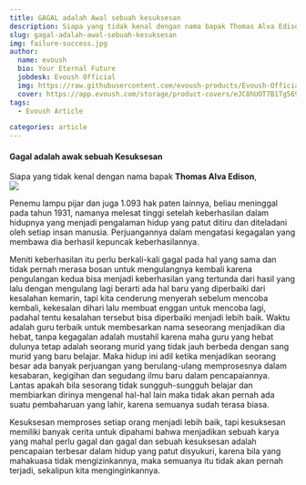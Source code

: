 ```yaml
---
title: GAGAL adalah Awal sebuah kesuksesan
description: Siapa yang tidak kenal dengan nama bapak Thomas Alva Edison, Penemu lampu pijar dan juga 1.093 hak paten lainnya
slug: gagal-adalah-awal-sebuah-kesuksesan
img: failure-success.jpg
author:
  name: evoush
  bio: Your Eternal Future
  jobdesk: Evoush Official
  img: https://raw.githubusercontent.com/evoush-products/Evoush-Official-Website/master/static/icon_128.png
  cover: https://app.evoush.com/storage/product-covers/eJC8hUOT7B1Tg56943hWhsI9KMH8k7CdRe2OFDbo.jpg
tags:
  - Evoush Article

categories: article
---  
```


#### Gagal adalah awak sebuah Kesuksesan  
Siapa yang tidak kenal dengan nama bapak **Thomas Alva Edison**,  
<img src="https://mmc.kalteng.go.id/files/berita/11022018085443.jpg" class="img-fluid">  
  
Penemu lampu pijar dan juga 1.093 hak paten lainnya, beliau meninggal pada tahun 1931, namanya melesat tinggi setelah keberhasilan dalam hidupnya yang menjadi pengalaman hidup yang patut ditiru dan diteladani oleh setiap insan manusia. Perjuangannya dalam mengatasi kegagalan yang membawa dia berhasil kepuncak keberhasilannya.

 
Meniti keberhasilan itu perlu berkali-kali gagal pada hal yang sama dan tidak pernah merasa bosan untuk mengulangnya kembali karena pengulangan kedua bisa menjadi keberhasilan yang tertunda dari hasil yang lalu dengan mengulang lagi berarti ada hal baru yang diperbaiki dari kesalahan kemarin, tapi kita cenderung menyerah sebelum mencoba kembali, kekesalan dihari lalu membuat enggan untuk mencoba lagi, padahal tentu kesalahan tersebut bisa diperbaiki menjadi lebih baik. Waktu adalah guru terbaik untuk membesarkan nama seseorang menjadikan dia hebat, tanpa kegagalan adalah mustahil karena maha guru yang hebat dulunya tetap adalah seorang murid yang tidak jauh berbeda dengan sang murid yang baru belajar. Maka hidup ini adil ketika menjadikan seorang besar ada banyak perjuangan yang berulang-ulang memprosesnya dalam kesabaran, kegigihan dan segudang ilmu baru dalam pencapaiannya. Lantas apakah bila sesorang tidak sungguh-sungguh belajar dan membiarkan dirinya mengenal hal-hal lain maka tidak akan pernah ada suatu pembaharuan yang lahir, karena semuanya sudah terasa biasa.

 

Kesuksesan memproses setiap orang menjadi lebih baik, tapi kesuksesan memiliki banyak cerita untuk dipahami bahwa menjadikan sebuah karya yang mahal perlu gagal dan gagal dan sebuah kesuksesan adalah pencapaian terbesar dalam hidup yang patut disyukuri, karena bila yang mahakuasa tidak mengizinkannya, maka semuanya itu tidak akan pernah terjadi, sekalipun kita menginginkannya.